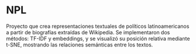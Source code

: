 # NPL
Proyecto que crea representaciones textuales de políticos latinoamericanos a partir de biografías extraídas de Wikipedia. Se implementaron dos métodos: TF-IDF y embeddings, y se visualizó su posición relativa mediante t-SNE, mostrando las relaciones semánticas entre los textos.
